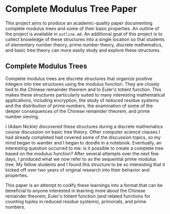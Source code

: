 Complete Modulus Tree Paper
===========================

This project aims to produce an academic-quality paper documenting complete
modulus trees and some of their basic properties. An outline of the project
is available in `outline.md`. An additional goal of this project is to collect
knowledge of these structures into a single location so that students of
elementary number theory, prime number theory, discrete mathematics, and basic
tree theory can more easily study and explore these structures.

Complete Modulus Trees
----------------------

Complete modulus trees are discrete structures that organize positive integers
into tree structures using the modulus function. They are closely tied to the
Chinese remainder theorem and to Euler's totient function. This makes these
structures particularly suited to many interesting mathematical applications,
including encryption, the study of reduced residue systems and the distribution
of prime numbers, the examination of some of the deeper consequences of the
Chinese remainder theorem, and prime number sieving.

I (Adam Nickle) discovered these structures during a discrete mathematics
course discussion on basic tree theory. Other computer science classes I had
already completed had covered some of the discussion topics, so my mind began
to wander and I began to doodle in a notebook. Eventually, an interesting
question occurred to me: is it possible to create a complete tree based on the
modulus function? After several attempts over the next few days, I produced
what we now refer to as the sequential prime modulus tree. My fellow students
and I found this structure to be so interesting that it kicked off over two
years of original research into their behavior and properties.

This paper is an attempt to codify these learnings into a format that can be
beneficial to anyone interested in learning more about the Chinese remainder
theorem, Euler's totient function (and related functions for counting tuples
in reduced residue systems), primorials, and prime numbers.
